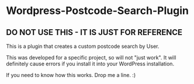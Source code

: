 # Wordpress-Postcode-Search-Plugin

## DO NOT USE THIS - IT IS JUST FOR REFERENCE

This is a plugin that creates a custom postcode search by User.

This was developed for a specific project, so will not "just work". It will definitely cause errors if you install it into your WordPress installation.

If you need to know how this works. Drop me a line. :)
